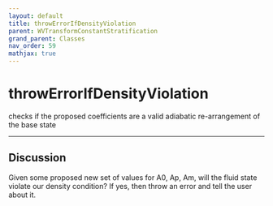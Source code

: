 ```yaml
---
layout: default
title: throwErrorIfDensityViolation
parent: WVTransformConstantStratification
grand_parent: Classes
nav_order: 59
mathjax: true
---
```


#  throwErrorIfDensityViolation

checks if the proposed coefficients are a valid adiabatic re-arrangement of the base state


---

## Discussion

  Given some proposed new set of values for A0, Ap, Am, will
  the fluid state violate our density condition? If yes, then
  throw an error and tell the user about it.
